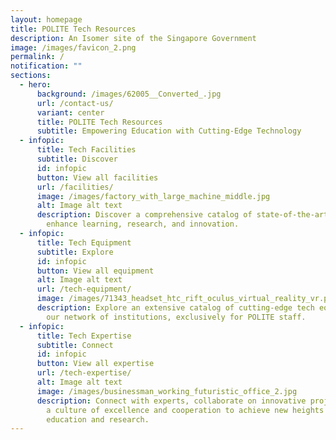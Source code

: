 ```yaml
---
layout: homepage
title: POLITE Tech Resources
description: An Isomer site of the Singapore Government
image: /images/favicon_2.png
permalink: /
notification: ""
sections:
  - hero:
      background: /images/62005__Converted_.jpg
      url: /contact-us/
      variant: center
      title: POLITE Tech Resources
      subtitle: Empowering Education with Cutting-Edge Technology
  - infopic:
      title: Tech Facilities
      subtitle: Discover
      id: infopic
      button: View all facilities
      url: /facilities/
      image: /images/factory_with_large_machine_middle.jpg
      alt: Image alt text
      description: Discover a comprehensive catalog of state-of-the-art technology to
        enhance learning, research, and innovation.
  - infopic:
      title: Tech Equipment
      subtitle: Explore
      id: infopic
      button: View all equipment
      alt: Image alt text
      url: /tech-equipment/
      image: /images/71343_headset_htc_rift_oculus_virtual_reality_vr.png
      description: Explore an extensive catalog of cutting-edge tech equipment across
        our network of institutions, exclusively for POLITE staff.
  - infopic:
      title: Tech Expertise
      subtitle: Connect
      id: infopic
      button: View all expertise
      url: /tech-expertise/
      alt: Image alt text
      image: /images/businessman_working_futuristic_office_2.jpg
      description: Connect with experts, collaborate on innovative projects to foster
        a culture of excellence and cooperation to achieve new heights in
        education and research.
---
```

